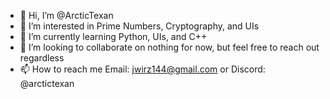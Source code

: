 - 👋 Hi, I’m @ArcticTexan
- 👀 I’m interested in Prime Numbers, Cryptography, and UIs
- 🌱 I’m currently learning Python, UIs, and C++
- 💞️ I’m looking to collaborate on nothing for now, but feel free to reach out regardless
- 📫 How to reach me Email: jwirz144@gmail.com or Discord: @arctictexan

<!---
ArcticTexan/ArcticTexan is a ✨ special ✨ repository because its `README.md` (this file) appears on your GitHub profile.
You can click the Preview link to take a look at your changes.
--->

